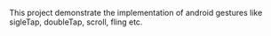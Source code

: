 
This project demonstrate the implementation of android gestures like sigleTap, doubleTap, scroll, fling etc.

